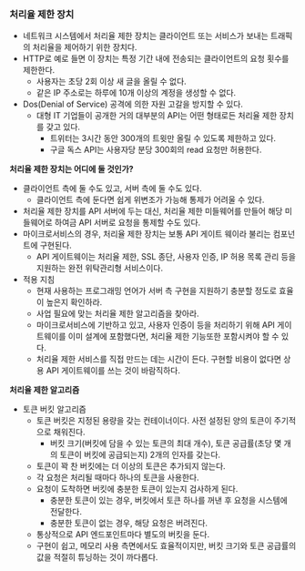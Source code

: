 ### 처리율 제한 장치
* 네트워크 시스템에서 처리율 제한 장치는 클라이언트 또는 서비스가 보내는 트래픽의 처리율을 제어하기 위한 장치다.
* HTTP로 예로 들면 이 장치는 특정 기간 내에 전송되는 클라이언트의 요청 횟수를 제한한다.
  * 사용자는 초당 2회 이상 새 글을 올릴 수 없다.
  * 같은 IP 주소로는 하루에 10개 이상의 계정을 생성할 수 없다.
* Dos(Denial of Service) 공격에 의한 자원 고갈을 방지할 수 있다.
  * 대형 IT 기업들이 공개한 거의 대부분의 API는 어떤 형태로든 처리율 제한 장치를 갖고 있다.
    * 트위터는 3시간 동안 300개의 트윗만 올릴 수 있도록 제한하고 있다.
    * 구글 독스 API는 사용자당 분당 300회의 read 요청만 허용한다.

**처리율 제한 장치는 어디에 둘 것인가?**
* 클라이언트 측에 둘 수도 있고, 서버 측에 둘 수도 있다.
  * 클라이언트 측에 둔다면 쉽게 위변조가 가능해 통제가 어려울 수 있다.
* 처리율 제한 장치를 API 서버에 두는 대신, 처리율 제한 미들웨어를 만들어 해당 미들웨어로 하여금 API 서버로 요청을 통제할 수도 있다.
* 마이크로서비스의 경우, 처리율 제한 장치는 보통 API 게이트 웨이라 불리는 컴포넌트에 구현된다.
  * API 게이트웨이는 처리율 제한, SSL 종단, 사용자 인증, IP 허용 목록 관리 등을 지원하는 완전 위탁관리형 서비스이다.
* 적용 지침
  * 현재 사용하는 프로그래밍 언어가 서버 측 구현을 지원하기 충분할 정도로 효율이 높은지 확인하라.
  * 사업 필요에 맞는 처리율 제한 알고리즘을 찾아라.
  * 마이크로서비스에 기반하고 있고, 사용자 인증이 등을 처리하기 위해 API 게이트웨이를 이미 설계에 포함했다면, 처리율 제한 기능또한 포함시켜야 할 수 있다.
  * 처리율 제한 서비스를 직접 만드는 데는 시간이 든다. 구현할 비용이 없다면 상용 API 게이트웨이를 쓰는 것이 바람직하다.

**처리율 제한 알고리즘**
* 토큰 버킷 알고리즘
  * 토큰 버킷은 지정된 용량을 갖는 컨테이너이다. 사전 설정된 양의 토큰이 주기적으로 채워진다.
    * 버킷 크기(버킷에 담을 수 있는 토큰의 최대 개수), 토큰 공급률(초당 몇 개의 토큰이 버킷에 공급되는지) 2개의 인자를 갖는다.
  * 토큰이 꽉 찬 버킷에는 더 이상의 토큰은 추가되지 않는다.
  * 각 요청은 처리될 때마다 하나의 토큰을 사용한다.
  * 요청이 도착하면 버킷에 충분한 토큰이 있는지 검사하게 된다.
    * 충분한 토큰이 있는 경우, 버킷에서 토큰 하나를 꺼낸 후 요청을 시스템에 전달한다.
    * 충분한 토큰이 없는 경우, 해당 요청은 버려진다.
  * 통상적으로 API 엔드포인트마다 별도의 버킷을 둔다.
  * 구현이 쉽고, 메모리 사용 측면에서도 효율적이지만, 버킷 크기와 토큰 공급률의 값을 적절히 튜닝하는 것이 까다롭다.